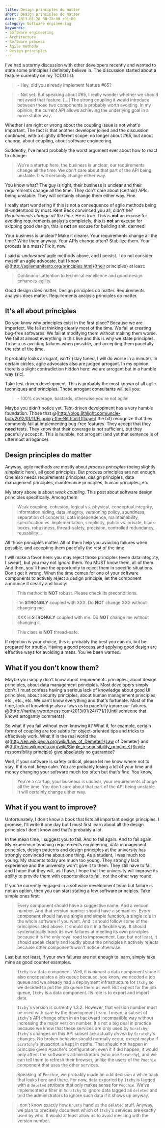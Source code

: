 ```yaml
--- 
title: Design principles do matter
short: Design principles do matter
date: 2013-01-28 08:28:00 +01:00
category: Software engineering
keywords: 
- Software engineering
- Architecture
- Software process
- Agile methods
- Design principles
---
```


I've had a stormy discussion with other developers recently and wanted to state some principles I definitely believe in. The discussion started about a feature currently on my TODO list:

> \- Hey, did you already implement feature #65?

> \- Not yet. But speaking about #65, I really wonder whether we should not avoid that feature. [...] The strong coupling it would introduce between those two components is probably worth avoiding. In my opinion, the current API allows achieving the underlying goal in a more stable way.

Whether I am right or wrong about the coupling issue is not what's important. The fact is that another developer joined and the discussion continued, with a slightly different scope: no longer about #65, but about change, about coupling, about software engineering.

Suddently, I've heard probably the worst argument ever about how to react to change:

> We're a startup here, the business is unclear, our requirements change all the time. We don't care about that part of the API being unstable. It will certainly change either way.

You know what? The guy is right, their business is unclear and their requirements change all the time. They don't care about (certain) APIs being unstable. They will certainly change them either way. Fine.

I really start wondering if this is not a consequence of agile methods being ill-understood by most. Kent Beck convinced you all, didn't he? *Requirements change all the time*. He is true. This is **not** an excuse for avoiding requirements analysis completely, this is **not** an excuse for skipping good design, this is **not** an excuse for building shit, damned!

Your business is unclear? Make it clearer. Your requirements change all the time? Write them anyway. Your APIs change often? Stabilize them. Your process is a mess? Fix it, now.

I said *ill-understood* agile methods above, and I persist. I do not consider myself an agile advocate, but I know @{http://agilemanifesto.org/principles.html}{their principles} at least:

> Continuous attention to technical excellence and good design enhances agility.

Good design does matter. Design principles do matter. Requirements analysis does matter. Requirements analysis principles do matter.

## It's all about principles

Do you know why principles exist in the first place? Because we are imperfect. We fail at thinking clearly most of the time. We fail at creating bug-free softwares. We fail at modifying them without making them worse. We fail at almost everything in this live and this is why we state principles. To help us avoiding failures when possible, and accepting them pacefully the rest of the time.

It probably looks arrogant, isn't? (stay tuned, I will do worse in a minute). In certain circles, agile advocates also are judged arrogant. In my opinion, there is a slight contradiction hidden here: we are arrogant but in a humble way (sic).

Take test-driven development. This is probably the most known of all agile techniques and principles. Those arrogant consultants will tell you: 

> \- 100% coverage, bastards, otherwise you're not agile!

Maybe you didn't notice yet. Test-driven development has a very humble foundation. Those that @{http://blog.8thlight.com/uncle-bob/2012/01/11/Flipping-the-Bit.html}{flipped the bit} recognize that they commonly fail at implementing bug-free features. They accept that they **need** tests. They know that their coverage is not sufficient, but they pacefully accept it. This is humble, not arrogant (and yet that sentence is of uttermost arrogance).

## Design principles do matter

Anyway, agile methods are mostly about *process principles* (being slightly simplistic here), all good principles. But process principles are not enough. One also needs requirements principles, design principles, data management principles, maintenance principles, human principles, etc. 

My story above is about *weak coupling*. This post about software design principles specifically. Among them:

> Weak coupling, cohesion, logical vs. physical, conceptual integrity, information hiding, data integrity, versioning policy, soundness, separation of concerns, data independence, maintainability, specification vs. implementation, simplicity, public vs. private, black-boxes, robustness, thread-safety, precision, controlled redundancy, reusability...

All those principles matter. All of them help you avoiding failures when possible, and accepting them pacefully the rest of the time.

I will make a favor here: you may reject those principles (even data integrity, I swear), but you may not *ignore* them. You MUST know them, all of them. And then, you'll have the opportunity to reject them in specific situations. Don't get it wrong. When the time comes for one of your software components to actively reject a design principle, let the component announce it clearly and loudly:

> This method is **NOT** robust. Please check its preconditions.

> I'm **STRONGLY** coupled with XXX. Do **NOT** change XXX without changing me.

> XXX is **STRONGLY** coupled with me. Do **NOT** change me without changing it.

> This class is **NOT** thread-safe.

If rejection is your choice, this is probably the best you can do, but be prepared for trouble. Having a good process and applying good design are effective ways for avoiding a mess. You've been warned.

## What if you don't know them?

Maybe you simply don't know about requirements principles, about design principles, about data management principles. Most developers simply don't. I must confess having a serious lack of knowledge about good UI principles, about security principles, about human management principles, etc., etc., etc. We can't know everything and that's fortunate. Most of the time, lack of knowledge also allows us to pacefully ignore our failures. @{http://harthur.wordpress.com/2013/01/24/771/}{Until someone that knows arrogantly comments}. 

So what if you fail without even knowing it? What if, for example, certain forms of coupling are too subtle for object-oriented tips and tricks to effectively work. What if in the real world the @{http://en.wikipedia.org/wiki/Law_of_Demeter}{Law of Demeter} and @{http://en.wikipedia.org/wiki/Single_responsibility_principle}{Single responsibility principle} give absolutely no guarantee?

Well, if your software is safety critical, please let me know where not to stay. If it is not, keep calm. You are probably losing a lot of your time and money changing your software much too often but that's fine. You know,

> You're a startup, your business is unclear, your requirements change all the time. You don't care about that part of the API being unstable. It will certainly change either way.

## What if you want to improve?

Unfortunately, I don't know a book that lists all important design principles. I promise, I'll write it one day but I must first learn about all the design principles I don't know and that's probably a lot.

In the mean time, I suggest you to fail. And to fail again. And to fail again. My experience teaching requirements engineering, data management principles, design patterns and design principles at the university has strongly convinced me about one thing. As a student, I was much too young. My students today are much too young. They strongly lack experience and the university won't give it to them. They still have to fail and I hope that they will, as I have. I hope that the university will improve its ability to provide them with opportunities to fail, not the other way round.

If you're currently engaged in a software development team but failure is not an option, then you can start stating a few software principles. Take simple ones first:

> Every component should have a suggestive name. And a version number. And that version number should have a semantics. Every component should have a single and simple function, a single role in the whole software if you want. And it should follow some of the principles listed above. It should do it in a flexible way. It should systematically track its own failures at meeting its own principles because it is the only royal road to improvement. Last but not least, it should speak clearly and loudly about the principles it actively rejects because other components won't notice otherwise.

Last but not least, if your own failures are not enough to learn, simply take mine as good counter examples.

> `Itchy` is a data component. Well, it is *almost* a data component since it also encapsulates a job queue because, you know, we needed a job queue and we already had a deployment infrastructure for `Itchy` so we decided to put the job queue there as well. But expect for the job queue, `Itchy` is a data component. Its role is to export and import data.

> `Itchy`'s version is currently 1.3.2. However, that version number must be used with care by the development team. I mean, a subset of `Itchy`'s API change often in an backward incompatible way without increasing the major version number. It's not a big deal in practice because we know that these services are only used by `Scratchy`; `Itchy`'s changes on this API subset are actually *driven* by `Scratchy`'s changes. No broken behavior should normally occur, except maybe if `Scratchy`'s javascript is kept in cache. That should not happen in principle given Apache's configuration; even it if did happen, it would only affect the software's administrators (who use `Scratchy`), and we can tell them to refresh their browser, unlike the users of the `Poochie` component that uses the other services.

> Speaking of `Poochie`, we probably made an odd decision a while back that leaks here and there. For now, data exported by `Itchy` is tagged with a `deleted` attribute that only makes sense for `Poochie`. We've implemented a filter in `Scratchy` to ignore data tagged as `deleted` and told the administrators to ignore such data if it shows up anyway.

> I don't know exactly how `Krusty` handles the `deleted` stuff. Anyway, we plan to precisely document which of `Itchy`'s services are exactly used by who. It would at least allow us to avoid messing with the version number.